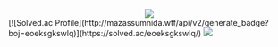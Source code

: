 <div align= "center">
    <img src="https://capsule-render.vercel.app/api?type=rounded&color=gradient&height=240&text=HyeonJun's%20GitHub&animation=&fontColor=ffffff&fontSize=70" />
    </div>
[![Solved.ac Profile](http://mazassumnida.wtf/api/v2/generate_badge?boj=eoeksgkswlq)](https://solved.ac/eoeksgkswlq/)    
<img src="http://mazandi.herokuapp.com/api?handle=eoeksgkswlq&theme=dark"/>
    </div>
